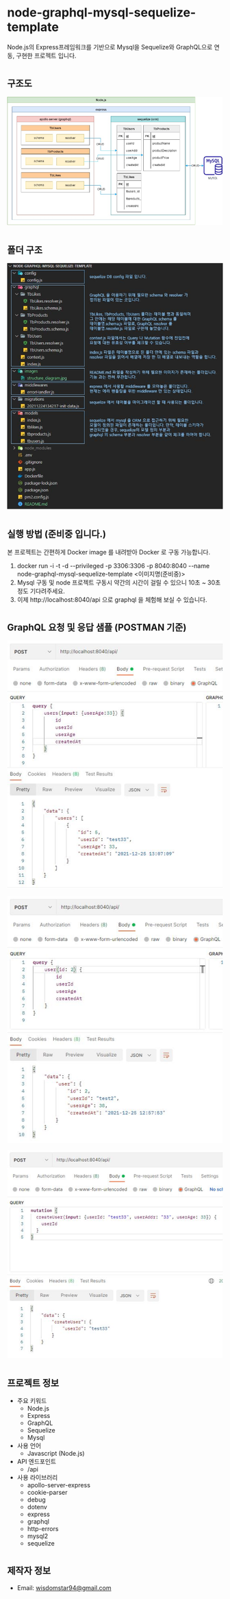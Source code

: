 # node-graphql-mysql-sequelize-template
<!-- Some description here-->
Node.js의 Express프레임워크를 기반으로 Mysql을 Sequelize와 GraphQL으로 연동, 구현한 프로젝트 입니다.
#

## 구조도

![app-structure-image-here](./images/structure_diagram.jpg)

#

## 폴더 구조

![app-folder-structure-image-here](./images/folder_structure.jpg)

#

## 실행 방법 (준비중 입니다.)

본 프로젝트는 간편하게 Docker image 를 내려받아 Docker 로 구동 가능합니다.

1. docker run -i -t -d --privileged -p 3306:3306 -p 8040:8040 --name node-graphql-mysql-sequelize-template <이미지명(준비중)>
2. Mysql 구동 및 node 프로젝트 구동시 약간의 시간이 걸릴 수 있으니 10초 ~ 30초 정도 기다려주세요.
3. 이제 http://localhost:8040/api 으로 graphql 을 체험해 보실 수 있습니다.

#

## GraphQL 요청 및 응답 샘플 (POSTMAN 기준)

![sample-1](./images/sample_1.jpg)

![sample-2](./images/sample_2.jpg)

![sample-3](./images/sample_3.jpg)

#

## 프로젝트 정보
- 주요 키워드
  - Node.js
  - Express
  - GraphQL
  - Sequelize
  - Mysql  
- 사용 언어
  - Javascript (Node.js)
- API 엔드포인트
  - /api
- 사용 라이브러리
  - apollo-server-express
  - cookie-parser
  - debug
  - dotenv
  - express
  - graphql
  - http-errors
  - mysql2
  - sequelize

#

## 제작자 정보

- Email: wisdomstar94@gmail.com

